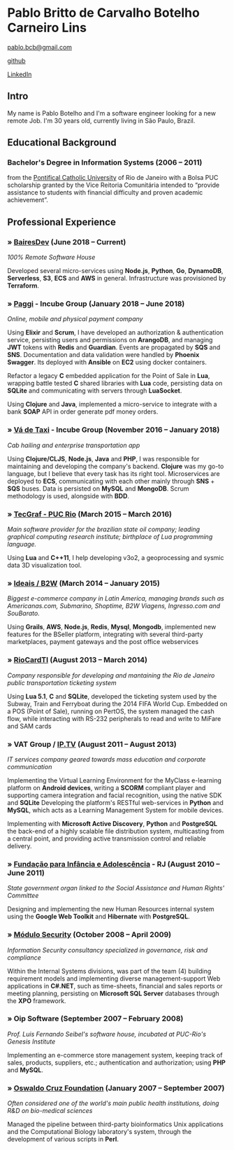 # Pablo Britto de Carvalho Botelho Carneiro Lins
<pablo.bcb@gmail.com>


[github](https://github.com/pablobcb)

[LinkedIn](https://www.linkedin.com/in/pablo-botelho-lins/)

## Intro
My name is Pablo Botelho and I'm a software engineer looking for a new remote Job. I'm 30 years old, currently living in São Paulo, Brazil.

## Educational Background

### Bachelor's Degree in Information Systems (2006 – 2011)

from the [Pontifical Catholic University](http://www.puc-rio.br/english/) of Rio de Janeiro with a Bolsa PUC scholarship granted by the Vice Reitoria Comunitária intended to “provide assistance to students with financial difficulty and proven academic achievement”.

## Professional Experience

### » [BairesDev](https://www.bairesdev.com/) (June 2018 – Current) 
_100% Remote Software House_

Developed several micro-services using **Node.js**, **Python**, **Go**, **DynamoDB**, **Serverless**, **S3**, **ECS** and **AWS** in general. Infrastructure was provisioned by **Terraform**.

### » [Paggi](https://www.paggi.com/) - Incube Group (January 2018 – June 2018) 
_Online, mobile and physical payment company_

Using **Elixir** and **Scrum**, I have developed an authorization & authentication service, persisting users and permissions on **ArangoDB**, and managing **JWT** tokens with **Redis** and **Guardian**. Events are propagated by **SQS** and **SNS**. Documentation and data validation were handled by **Phoenix Swagger**. Its deployed with **Ansible** on **EC2** using docker containers. 

Refactor a legacy **C** embedded application for the Point of Sale in **Lua**, wrapping battle tested **C** shared libraries with **Lua** code, persisting data on **SQLite** and communicating with servers through **LuaSocket**.

Using **Clojure** and **Java**, implemented a micro-service to integrate with a bank **SOAP** API in order generate pdf money orders.

### » [Vá de Taxi](https://vadetaxi.com.br/) - Incube Group (November 2016 – January 2018)
_Cab hailing and enterprise transportation app_

Using **Clojure/CLJS**, **Node.js**, **Java** and **PHP**, I was responsible for maintaining and developing the company's backend. **Clojure** was my go-to language, but I believe that every task has its right tool. Microservices are deployed to **ECS**, communicating with each other mainly through **SNS** + **SQS** buses. Data is persisted on **MySQL** and **MongoDB**. Scrum methodology is used, alongside with **BDD**.

### » [TecGraf - PUC Rio](https://en.wikipedia.org/wiki/Lua_(programming_language)#History) (March 2015 – March 2016)
*Main software provider for the brazilian state oil company; leading graphical computing research institute; birthplace of Lua programming language.*

Using **Lua** and **C++11**, I help developing v3o2, a geoprocessing and sysmic data 3D visualization tool.

### » [Ideais / B2W](https://en.wikipedia.org/wiki/B2W) (March 2014 – January 2015) 
*Biggest e-commerce company in Latin America, managing brands such as Americanas.com, Submarino, Shoptime, B2W Viagens, Ingresso.com and SouBarato.*

Using **Grails**, **AWS**, **Node.js**, **Redis**, **Mysql**, **Mongodb**, implemented new features for the BSeller platform, integrating  with several third-party marketplaces, payment gateways and the post office webservices

### »  [RioCardTI](http://www.riocardti.com.br/) (August 2013 – March 2014)
*Company responsible for developing and mantaining the Rio de Janeiro public transportation ticketing system*

Using **Lua 5.1**, **C** and **SQLite**, developed the ticketing system used by the Subway, Train and Ferryboat during the 2014 FIFA World Cup. Embedded on a POS (Point of Sale), running on PertOS, the system managed the cash flow, while interacting with RS-232 peripherals to read and write to MiFare and SAM cards

### » VAT Group / [IP.TV](https://ip.tv) (August 2011 – August 2013)
*IT services company geared towards mass education and corporate communication*

Implementing the Virtual Learning Environment for the MyClass e-learning platform on **Android devices**, writing a **SCORM** compliant player and supporting camera integration and facial recognition, using the native SDK and **SQLite**
Developing the platform's RESTful web-services in **Python** and **MySQL**, which acts as a Learning Management System for mobile devices.

Implementing with **Microsoft Active Discovery**, **Python** and **PostgreSQL** the back-end of a highly scalable file distribution system, multicasting from a central point, and providing active transmission control and reliable delivery.

### » [Fundação para Infância e Adolescência](http://www.fia.rj.gov.br/) - RJ (August 2010 – June 2011)
*State government organ linked to the Social Assistance and Human Rights' Committee*

Designing and implementing the new Human Resources internal system using the **Google Web Toolkit** and **Hibernate** with **PostgreSQL**.

### » [Módulo Security](https://www.modulo.com.br/) (October 2008 – April 2009)
*Information Security consultancy specialized in governance, risk and compliance*

Within the Internal Systems divisions, was part of the team (4) building requirement models and implementing diverse management-support Web applications in **C#.NET**, such as time-sheets, financial and sales reports or meeting planning, persisting on **Microsoft SQL Server** databases through the **XPO** framework.

### » Oip Software (September 2007 – February 2008)
*Prof. Luis Fernando Seibel's software house, incubated at PUC-Rio's Genesis Institute*

Implementing an e-commerce store management system, keeping track of sales, products, suppliers, etc.; authentication and authorization; using **PHP** and **MySQL**.

### » [Oswaldo Cruz Foundation](https://en.wikipedia.org/wiki/Oswaldo_Cruz_Foundation) (January 2007 – September 2007)

*Often considered one of the world's main public health institutions, doing R&D on bio-medical sciences*

Managed the pipeline between third-party bioinformatics Unix applications and the Computational Biology laboratory's system, through the development of various scripts in **Perl**.

